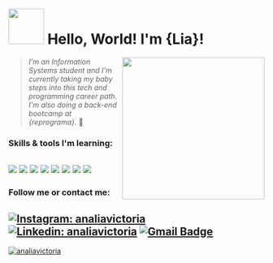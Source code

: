 # <img src="https://camo.githubusercontent.com/ade1e2d563860676f5d78d7dc5546f2c5088a5b7da5fb7430c2f6e9024ce9871/68747470733a2f2f63646e2e7261776769742e636f6d2f436f736173446550756d612f436861707069652f62376538616336302f7372632f7265736f75726365732f706574732f70616e64612f6772656574696e67732e676966" width="70" height="70" /> Hello, World! I'm <strong>{Lia}!</strong>

<img align='right' src="https://pa1.narvii.com/6858/3d8d5712b4e31d70ee9ce9c30cdb06146a6db2fb_hq.gif" width="280">

> <i>I'm an Information Systems student and I'm currently taking my baby steps into this tech and programming career path. I'm also doing a back-end bootcamp at {reprograma}. </i> 💜

### Skills & tools I'm learning:

<img src = "https://img.shields.io/badge/-HTML5-E34F26?style=flat&logo=html5&logoColor=white"> <img src = "https://img.shields.io/badge/-CSS3-1572B6?style=flat&logo=css3&logoColor=white">
<img src="https://img.shields.io/badge/-JavaScript-eed718?style=flat&logo=javascript&logoColor=ffffff">
<img src="https://img.shields.io/badge/-Node.js-3C873A?style=flat&logo=Node.js&logoColor=white">
<img src="http://img.shields.io/badge/-Git-F1502F?style=flat&logo=git&logoColor=FFFFFF">
<img src="http://img.shields.io/badge/-Java-F89820?style=flat&logo=java&logoColor=white"> 
<img src="https://img.shields.io/badge/-C-659ad2?style=flat&logo=c%2B%2B&logoColor=ffffff"> 
<img src="https://img.shields.io/badge/-Python-black?style=flat&logo=python&logoColor=white">
----
### Follow me or contact me:
[![Instagram: analiavictoria](https://img.shields.io/badge/Instagram-E4405F?style=flat-square&logo=instagram&logoColor=white&link=https://www.instagram.com/analiavictoire/)](https://www.instagram.com/analiavictoire/)
[![Linkedin: analiavictoria](https://img.shields.io/badge/LinkedIn-0077B5?style=flat-square&logo=linkedin&logoColor=white&link=https://www.linkedin.com/in/analiavictoria/)](https://www.linkedin.com/in/analiavictoria/)
[![Gmail Badge](https://img.shields.io/badge/-analiavictoire@gmail.com-c14438?style=flat-square&logo=Gmail&logoColor=white&link=mailto:analiavictoire@gmail.com)](mailto:analiavictoire@gmail.com)
----
[![analiavictoria](https://github-readme-stats.vercel.app/api/top-langs/?username=analiavictoria&hide=html&layout=compact&theme=radical)](https://github.com/analiavictoria/)
